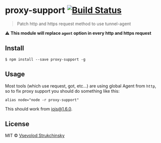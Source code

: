 # proxy-support [![Build Status](https://travis-ci.org/floatdrop/proxy-support.svg?branch=master)](https://travis-ci.org/floatdrop/proxy-support)

> Patch http and https request method to use tunnel-agent

:warning: __This module will replace `agent` option in every http and https request__

## Install

```
$ npm install --save proxy-support -g
```


## Usage

Most tools (which use request, got, etc...) are using global Agent from `http`, so to fix proxy support you should do something like this:

```
alias node="node -r proxy-support"
```

This should work from [iojs@1.6.0](https://github.com/nodejs/io.js/blob/v1.x/CHANGELOG.md#2015-03-19-version-160-chrisdickinson).

## License

MIT © [Vsevolod Strukchinsky](http://github.com/floatdrop)
